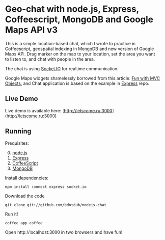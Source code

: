 Geo-chat with node.js, Express, Coffeescript, MongoDB and Google Maps API v3
============================================================================

This is a simple location-based chat, which I wrote to practice in Coffeescript, geospatial indexing in MongoDB and new version of Google Maps API. Drag marker on the map to your location, set the area you want to listen to, and chat with people in the area.  

The chat is using [Socket.IO](http://github.com/LearnBoost/Socket.IO-node) for realtime communication.

Google Maps widgets shamelessly borrowed from this article: [Fun with MVC Objects](http://code.google.com/intl/en-EN/apis/maps/articles/mvcfun.html), and Chat application is based on the example in [Express](http://github.com/visionmedia/express) repo. 

Live Demo
---------

Live demo is available here: [http://letscome.ru:3000](http://letscome.ru:3000)


Running
-------

Prequisites:

  0. [node.js](http://nodejs.org/)
  1. [Express](http://github.com/visionmedia/express)
  2. [CoffeeScript](http://jashkenas.github.com/coffee-script/)
  3. [MongoDB](http://www.mongodb.org) 

Install dependencies: 
    
    npm install connect express socket.io


Download the code

    git clone git://github.com/bdotdub/nodejs-chat

Run it!

    coffee app.coffee

Open http://localhost:3000 in two browsers and have fun!


